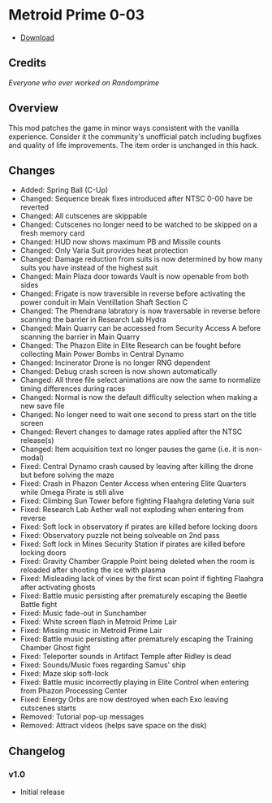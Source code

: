 # Metroid Prime 0-03

- [Download](https://github.com/toasterparty/metroid-prime-fanhacks/releases/download/trial-of-strength-v1.2/Trial.of.Strength.v1.2.zip)

## Credits

*Everyone who ever worked on Randomprime*

## Overview

This mod patches the game in minor ways consistent with the vanilla experience. Consider it the community's unofficial patch including bugfixes and quality of life improvements. The item order is unchanged in this hack.

## Changes

- Added: Spring Ball (C-Up)
- Changed: Sequence break fixes introduced after NTSC 0-00 have be reverted
- Changed: All cutscenes are skippable
- Changed: Cutscenes no longer need to be watched to be skipped on a fresh memory card
- Changed: HUD now shows maximum PB and Missile counts
- Changed: Only Varia Suit provides heat protection
- Changed: Damage reduction from suits is now determined by how many suits you have instead of the highest suit
- Changed: Main Plaza door towards Vault is now openable from both sides
- Changed: Frigate is now traversible in reverse before activating the power conduit in Main Ventillation Shaft Section C
- Changed: The Phendrana labratory is now traversable in reverse before scanning the barrier in Research Lab Hydra
- Changed: Main Quarry can be accessed from Security Access A before scanning the barrier in Main Quarry
- Changed: The Phazon Elite in Elite Research can be fought before collecting Main Power Bombs in Central Dynamo
- Changed: Incinerator Drone is no longer RNG dependent
- Changed: Debug crash screen is now shown automatically
- Changed: All three file select animations are now the same to normalize timing differences during races
- Changed: Normal is now the default difficulty selection when making a new save file
- Changed: No longer need to wait one second to press start on the title screen
- Changed: Revert changes to damage rates applied after the NTSC release(s)
- Changed: Item acquisition text no longer pauses the game (i.e. it is non-modal)
- Fixed: Central Dynamo crash caused by leaving after killing the drone but before solving the maze
- Fixed: Crash in Phazon Center Access when entering Elite Quarters while Omega Pirate is still alive
- Fixed: Climbing Sun Tower before fighting Flaahgra deleting Varia suit
- Fixed: Research Lab Aether wall not exploding when entering from reverse
- Fixed: Soft lock in observatory if pirates are killed before locking doors
- Fixed: Observatory puzzle not being solveable on 2nd pass
- Fixed: Soft lock in Mines Security Station if pirates are killed before locking doors
- Fixed: Gravity Chamber Grapple Point being deleted when the room is reloaded after shooting the ice with plasma
- Fixed: Misleading lack of vines by the first scan point if fighting Flaahgra after activating ghosts
- Fixed: Battle music persisting after prematurely escaping the Beetle Battle fight
- Fixed: Music fade-out in Sunchamber
- Fixed: White screen flash in Metroid Prime Lair
- Fixed: Missing music in Metroid Prime Lair
- Fixed: Battle music persisting after prematurely escaping the Training Chamber Ghost fight
- Fixed: Teleporter sounds in Artifact Temple after Ridley is dead
- Fixed: Sounds/Music fixes regarding Samus' ship
- Fixed: Maze skip soft-lock
- Fixed: Battle music incorrectly playing in Elite Control when entering from Phazon Processing Center
- Fixed: Energy Orbs are now destroyed when each Exo leaving cutscenes starts
- Removed: Tutorial pop-up messages
- Removed: Attract videos (helps save space on the disk)

## Changelog

### v1.0

- Initial release
